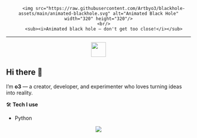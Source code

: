 
<div align="center">
  
		<img src="https://raw.githubusercontent.com/Artbyo3/blackhole-assets/main/animated-blackhole.svg" alt="Animated Black Hole" width="320" height="320"/>
		<br/>
		<sub><i>Animated black hole — don't get too close!</i></sub>
</div>

---

<div align="center">
	<img src="https://skillicons.dev/icons?i=python" height="40"/>
</div>

## Hi there 👋

I’m **o3** — a creator, developer, and experimenter who loves turning ideas into reality.

🛠 **Tech I use**  
- Python  




<div align="center">
	<img src="https://readme-typing-svg.demolab.com?font=Fira+Code&size=18&pause=1000&color=F7F7F7&center=true&vCenter=true&width=435&lines=Code+is+just+art+in+disguise."/>
</div>
